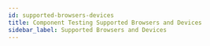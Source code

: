 ```yaml
---
id: supported-browsers-devices
title: Component Testing Supported Browsers and Devices
sidebar_label: Supported Browsers and Devices
---
```

